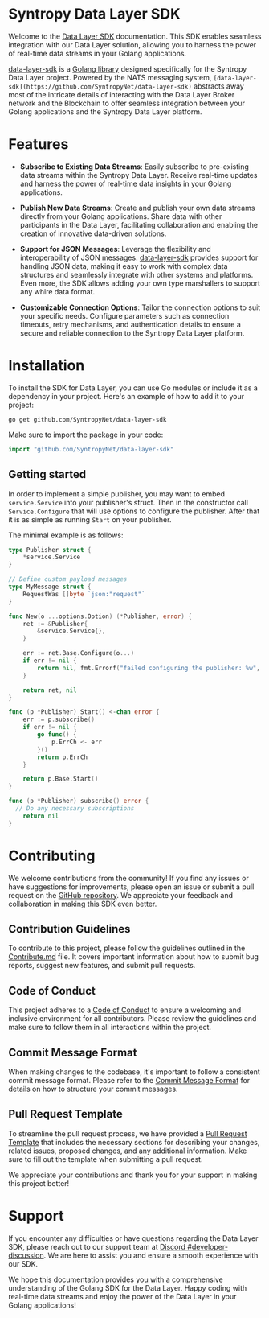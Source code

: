 # Syntropy Data Layer SDK

Welcome to the [Data Layer SDK](https://github.com/SyntropyNet/data-layer-sdk) documentation. This SDK enables seamless integration with our Data Layer solution, allowing you to harness the power of real-time data streams in your Golang applications.

[data-layer-sdk](https://github.com/SyntropyNet/data-layer-sdk) is a [Golang library](https://github.com/SyntropyNet/data-layer-sdk) designed specifically for the Syntropy Data Layer project. Powered by the NATS messaging system, `[data-layer-sdk](https://github.com/SyntropyNet/data-layer-sdk)` abstracts away most of the intricate details of interacting 
with the Data Layer Broker network and the Blockchain to offer seamless integration between your Golang applications and the Syntropy Data Layer platform.

# Features

- **Subscribe to Existing Data Streams**: Easily subscribe to pre-existing data streams within the Syntropy Data Layer. Receive real-time updates and harness the power of real-time data insights in your Golang applications.

- **Publish New Data Streams**: Create and publish your own data streams directly from your Golang applications. Share data with other participants in the Data Layer, facilitating collaboration and enabling the creation of innovative data-driven solutions.

- **Support for JSON Messages**: Leverage the flexibility and interoperability of JSON messages. [data-layer-sdk](https://github.com/SyntropyNet/data-layer-sdk) provides support for handling JSON data, making it easy to work with complex data structures and seamlessly integrate with other systems and platforms. Even more, the SDK allows adding your own type marshallers to support any whire data format.

- **Customizable Connection Options**: Tailor the connection options to suit your specific needs. Configure parameters such as connection timeouts, retry mechanisms, and authentication details to ensure a secure and reliable connection to the Syntropy Data Layer platform.

# Installation

To install the SDK for Data Layer, you can use Go modules or include it as a dependency in your project. Here's an example of how to add it to your project:

```shell
go get github.com/SyntropyNet/data-layer-sdk
```

Make sure to import the package in your code:

```go
import "github.com/SyntropyNet/data-layer-sdk"
```

## Getting started
In order to implement a simple publisher, you may want to embed `service.Service` into your publisher's struct.
Then in the constructor call `Service.Configure` that will use options to configure the publisher.
After that it is as simple as running `Start` on your publisher.

The minimal example is as follows:

```go
type Publisher struct {
	*service.Service
}

// Define custom payload messages
type MyMessage struct {
	RequestWas []byte `json:"request"`
}

func New(o ...options.Option) (*Publisher, error) {
	ret := &Publisher{
		&service.Service{},
	}

	err := ret.Base.Configure(o...)
	if err != nil {
		return nil, fmt.Errorf("failed configuring the publisher: %w", err)
	}

	return ret, nil
}

func (p *Publisher) Start() <-chan error {
	err := p.subscribe()
	if err != nil {
		go func() {
			p.ErrCh <- err
		}()
		return p.ErrCh
	}

	return p.Base.Start()
}

func (p *Publisher) subscribe() error {
  // Do any necessary subscriptions
	return nil
}
```

# Contributing

We welcome contributions from the community! If you find any issues or have suggestions for improvements, please open an issue or submit a pull request on the [GitHub repository](https://github.com/SyntropyNet/data-layer-sdk). We appreciate your feedback and collaboration in making this SDK even better. 

## Contribution Guidelines

To contribute to this project, please follow the guidelines outlined in the [Contribute.md](CONTRIBUTE.md) file. It covers important information about how to submit bug reports, suggest new features, and submit pull requests.

## Code of Conduct
This project adheres to a [Code of Conduct](CODE-OF-CONDUCT.md) to ensure a welcoming and inclusive environment for all contributors. Please review the guidelines and make sure to follow them in all interactions within the project.

## Commit Message Format
When making changes to the codebase, it's important to follow a consistent commit message format. Please refer to the [Commit Message Format](commit-template.md) for details on how to structure your commit messages.

## Pull Request Template
To streamline the pull request process, we have provided a [Pull Request Template](pull-request-template.md) that includes the necessary sections for describing your changes, related issues, proposed changes, and any additional information. Make sure to fill out the template when submitting a pull request.

We appreciate your contributions and thank you for your support in making this project better!

# Support

If you encounter any difficulties or have questions regarding the Data Layer SDK, please reach out to our support team at [Discord #developer-discussion](https://discord.com/channels/503896258881126401/1125658694399561738). We are here to assist you and ensure a smooth experience with our SDK.

We hope this documentation provides you with a comprehensive understanding of the Golang SDK for the Data Layer. Happy coding with real-time data streams and enjoy the power of the Data Layer in your Golang applications!